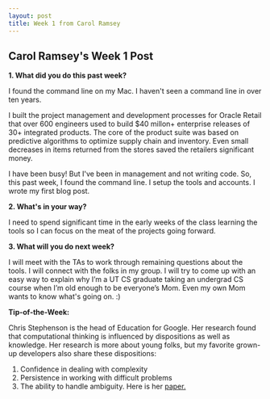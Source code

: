 ```yaml
---
layout: post
title: Week 1 from Carol Ramsey
---
```

## Carol Ramsey's Week 1 Post

**1. What did you do this past week?**

I found the command line on my Mac. I haven't seen a command line in over ten years. 

I built the project management and development processes for Oracle Retail that over 600 engineers used to build $40 millon+ enterprise releases of 30+ integrated products. The core of the product suite was based on predictive algorithms to optimize supply chain and inventory. Even small decreases in items returned from the stores saved the retailers significant money.

I have been busy! But I've been in management and not writing code. So, this past week, I found the command line. I setup the tools and accounts. I wrote my first blog post. 

**2. What's in your way?**

I need to spend significant time in the early weeks of the class learning the tools so I can focus on the meat of the projects going forward.  

**3. What will you do next week?**

I will meet with the TAs to work through remaining questions about the tools. I will connect with the folks in my group. I will try to come up with an easy way to explain why I’m a UT CS graduate taking an undergrad CS course when I’m old enough to be everyone’s Mom. Even my own Mom wants to know what's going on. :)

**Tip-of-the-Week:**

Chris Stephenson is the head of Education for Google. Her research found that computational thinking is influenced by dispositions as well as knowledge. Her research is more about young folks, but my favorite grown-up developers also share these dispositions:
1. Confidence in dealing with complexity
2. Persistence in working with difficult problems
3. The ability to handle ambiguity. 
Here is her [paper.](https://drive.google.com/a/utexas.edu/file/d/0B4DNzNN9lGwLS1drUG5vdHViOU0/view?usp=sharing)
